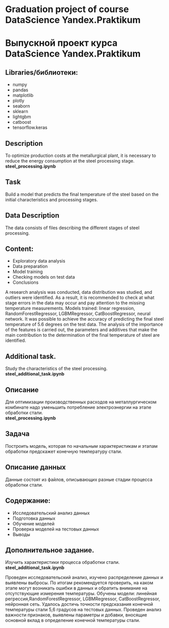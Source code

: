 # Graduation project of course DataScience Yandex.Praktikum
# Выпускной проект курса DataScience Yandex.Praktikum
## Libraries/библиотеки:
 - numpy
 - pandas
 - matplotlib
 - plotly
 - seaborn
 - sklearn
 - lightgbm
 - catboost
 - tensorflow.keras
 
 
## Description
To optimize production costs at the metallurgical plant, it is necessary to reduce the energy consumption at the steel processing stage.  
__steel_processing.ipynb__  

## Task
Build a model that predicts the final temperature of the steel based on the initial characteristics and processing stages.   

## Data Description
The data consists of files describing the different stages of steel processing. 


## Content:
 - Exploratory data analysis
 - Data preparation
 - Model training
 - Checking models on test data
 - Conclusions  

A research analysis was conducted, data distribution was studied, and outliers were identified. As a result, it is recommended to check at what stage errors in the data may occur and pay attention to the missing temperature measurements.
Models trained: linear regression, RandomForestRegressor, LGBMRegressor, CatBoostRegressor, neural network.
It was possible to achieve the accuracy of predicting the final steel temperature of 5.6 degrees on the test data.
The analysis of the importance of the features is carried out, the parameters and additives that make the main contribution to the determination of the final temperature of steel are identified.
 
## Additional task.
Study the characteristics of the steel processing.
__steel_additional_task.ipynb__  

 
 
 
## Описание
Для оптимизации производственных расходов на металлургическом комбинате надо уменьшить потребление электроэнергии на этапе обработки стали.  
__steel_processing.ipynb__  

## Задача
Построить модель, которая по начальным характеристикам и этапам обработки предскажет конечную температуру стали.


## Описание данных
Данные состоят из файлов, описывающих разные стадии процесса обработки стали.

## Содержание:
 - Исследовательский анализ данных
 - Подготовка данных
 - Обучение моделей
 - Проверка моделей на тестовых данных
 - Выводы
 
## Дополнительное задание.
Изучить характеристики процесса обработки стали.  
__steel_additional_task.ipynb__  

Проведен исследовательский анализ, изучено распределение данных и выявлены выбросы. По итогам рекомендуется проверить, на каком этапе могут возникать ошибки в данных и обратить внимание на отсутствующие измерения температуры.
Обучены модели: линейная регрессия,RandomForestRegressor, LGBMRegressor, CatBoostRegressor, нейронная сеть.
Удалось достичь точности предсказания конечной температуры стали 5,6 градусов на тестовых данных.
Проведен анализ важности признаков, выявлены параметры и добавки, вносящие основной вклад в определение конечной температуры стали.
